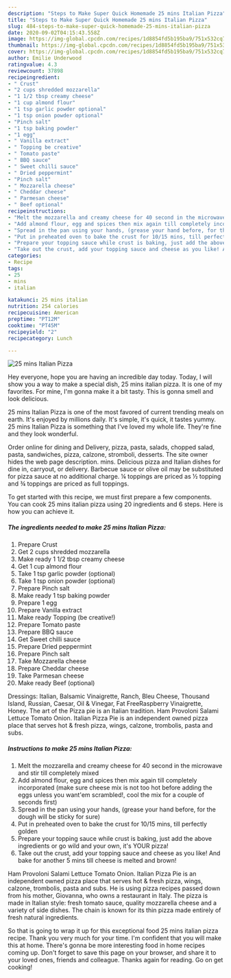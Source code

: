 ```yaml
---
description: "Steps to Make Super Quick Homemade 25 mins Italian Pizza"
title: "Steps to Make Super Quick Homemade 25 mins Italian Pizza"
slug: 484-steps-to-make-super-quick-homemade-25-mins-italian-pizza
date: 2020-09-02T04:15:43.558Z
image: https://img-global.cpcdn.com/recipes/1d8854fd5b195ba9/751x532cq70/25-mins-italian-pizza-recipe-main-photo.jpg
thumbnail: https://img-global.cpcdn.com/recipes/1d8854fd5b195ba9/751x532cq70/25-mins-italian-pizza-recipe-main-photo.jpg
cover: https://img-global.cpcdn.com/recipes/1d8854fd5b195ba9/751x532cq70/25-mins-italian-pizza-recipe-main-photo.jpg
author: Emilie Underwood
ratingvalue: 4.3
reviewcount: 37898
recipeingredient:
- " Crust"
- "2 cups shredded mozzarella"
- "1 1/2 tbsp creamy cheese"
- "1 cup almond flour"
- "1 tsp garlic powder optional"
- "1 tsp onion powder optional"
- "Pinch salt"
- "1 tsp baking powder"
- "1 egg"
- " Vanilla extract"
- " Topping be creative"
- " Tomato paste"
- " BBQ sauce"
- " Sweet chilli sauce"
- " Dried peppermint"
- "Pinch salt"
- " Mozzarella cheese"
- " Cheddar cheese"
- " Parmesan cheese"
- " Beef optional"
recipeinstructions:
- "Melt the mozzarella and creamy cheese for 40 second in the microwave and stir till completely mixed"
- "Add almond flour, egg and spices then mix again till completely incorporated (make sure cheese mix is not too hot before adding the eggs unless you want&#39;em scrambled!, cool the mix for a couple of seconds first)"
- "Spread in the pan using your hands, (grease your hand before, for the dough will be sticky for sure)"
- "Put in preheated oven to bake the crust for 10/15 mins, till perfectly golden"
- "Prepare your topping sauce while crust is baking, just add the above ingredients or go wild and your own, it&#39;s YOUR pizza!"
- "Take out the crust, add your topping sauce and cheese as you like! And bake for another 5 mins till cheese is melted and brown!"
categories:
- Recipe
tags:
- 25
- mins
- italian

katakunci: 25 mins italian 
nutrition: 254 calories
recipecuisine: American
preptime: "PT12M"
cooktime: "PT45M"
recipeyield: "2"
recipecategory: Lunch

---
```



![25 mins Italian Pizza](https://img-global.cpcdn.com/recipes/1d8854fd5b195ba9/751x532cq70/25-mins-italian-pizza-recipe-main-photo.jpg)

Hey everyone, hope you are having an incredible day today. Today, I will show you a way to make a special dish, 25 mins italian pizza. It is one of my favorites. For mine, I'm gonna make it a bit tasty. This is gonna smell and look delicious.

25 mins Italian Pizza is one of the most favored of current trending meals on earth. It's enjoyed by millions daily. It's simple, it's quick, it tastes yummy. 25 mins Italian Pizza is something that I've loved my whole life. They're fine and they look wonderful.

Order online for dining and Delivery, pizza, pasta, salads, chopped salad, pasta, sandwiches, pizza, calzone, stromboli, desserts. The site owner hides the web page description. mins. Delicious pizza and Italian dishes for dine in, carryout, or delivery. Barbecue sauce or olive oil may be substituted for pizza sauce at no additional charge. ¼ toppings are priced as ½ topping and ¾ toppings are priced as full toppings.


To get started with this recipe, we must first prepare a few components. You can cook 25 mins italian pizza using 20 ingredients and 6 steps. Here is how you can achieve it.

<!--inarticleads1-->

##### The ingredients needed to make 25 mins Italian Pizza:

1. Prepare  Crust
1. Get 2 cups shredded mozzarella
1. Make ready 1 1/2 tbsp creamy cheese
1. Get 1 cup almond flour
1. Take 1 tsp garlic powder (optional)
1. Take 1 tsp onion powder (optional)
1. Prepare Pinch salt
1. Make ready 1 tsp baking powder
1. Prepare 1 egg
1. Prepare  Vanilla extract
1. Make ready  Topping (be creative!)
1. Prepare  Tomato paste
1. Prepare  BBQ sauce
1. Get  Sweet chilli sauce
1. Prepare  Dried peppermint
1. Prepare Pinch salt
1. Take  Mozzarella cheese
1. Prepare  Cheddar cheese
1. Take  Parmesan cheese
1. Make ready  Beef (optional)


Dressings: Italian, Balsamic Vinaigrette, Ranch, Bleu Cheese, Thousand Island, Russian, Caesar, Oil &amp; Vinegar, Fat FreeRaspberry Vinaigrette, Honey. The art of the Pizza pie is an Italian tradition. Ham Provoloni Salami Lettuce Tomato Onion. Italian Pizza Pie is an independent owned pizza place that serves hot &amp; fresh pizza, wings, calzone, trombolis, pasta and subs. 

<!--inarticleads2-->

##### Instructions to make 25 mins Italian Pizza:

1. Melt the mozzarella and creamy cheese for 40 second in the microwave and stir till completely mixed
1. Add almond flour, egg and spices then mix again till completely incorporated (make sure cheese mix is not too hot before adding the eggs unless you want&#39;em scrambled!, cool the mix for a couple of seconds first)
1. Spread in the pan using your hands, (grease your hand before, for the dough will be sticky for sure)
1. Put in preheated oven to bake the crust for 10/15 mins, till perfectly golden
1. Prepare your topping sauce while crust is baking, just add the above ingredients or go wild and your own, it&#39;s YOUR pizza!
1. Take out the crust, add your topping sauce and cheese as you like! And bake for another 5 mins till cheese is melted and brown!


Ham Provoloni Salami Lettuce Tomato Onion. Italian Pizza Pie is an independent owned pizza place that serves hot &amp; fresh pizza, wings, calzone, trombolis, pasta and subs. He is using pizza recipes passed down from his mother, Giovanna, who owns a restaurant in Italy. The pizza is made in Italian style: fresh tomato sauce, quality mozzarella cheese and a variety of side dishes. The chain is known for its thin pizza made entirely of fresh natural ingredients. 

So that is going to wrap it up for this exceptional food 25 mins italian pizza recipe. Thank you very much for your time. I'm confident that you will make this at home. There's gonna be more interesting food in home recipes coming up. Don't forget to save this page on your browser, and share it to your loved ones, friends and colleague. Thanks again for reading. Go on get cooking!
